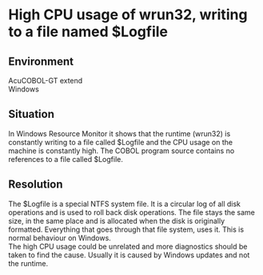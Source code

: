 # High CPU usage of wrun32, writing to a file named $Logfile
## Environment
AcuCOBOL-GT extend  
Windows  

## Situation
In Windows Resource Monitor it shows that the runtime (wrun32) is constantly writing to a file called $Logfile and the CPU usage on the machine is constantly high. The COBOL program source contains no references to a file called $Logfile.  

## Resolution
The $Logfile is a special NTFS system file. It is a circular log of all disk operations and is used to roll back disk operations. The file stays the same size, in the same place and is allocated when the disk is originally formatted. Everything that goes through that file system, uses it. This is normal behaviour on Windows.  
The high CPU usage could be unrelated and more diagnostics should be taken to find the cause. Usually it is caused by Windows updates and not the runtime.  